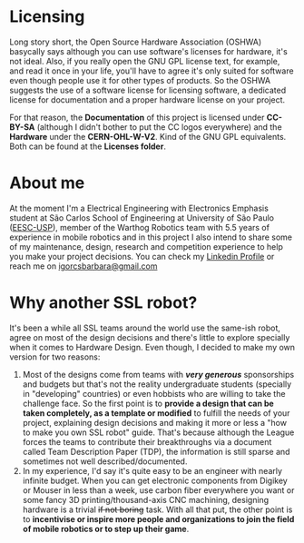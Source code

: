 # Licensing
Long story short, the Open Source Hardware Association (OSHWA) basycally says although you can use software's licenses for hardware, it's not ideal. Also, if you really open the GNU GPL license text, for example, and read it once in your life, you'll have to agree it's only suited for software even though people use it for other types of products. So the OSHWA suggests the use of a software license for licensing software, a dedicated license for documentation and a proper hardware license on your project.

For that reason, the **Documentation** of this project is licensed under **CC-BY-SA** (although I didn't bother to put the CC logos everywhere) and the **Hardware** under the **CERN-OHL-W-V2**. Kind of the GNU GPL equivalents. Both can be found at the **Licenses folder**.

# About me
At the moment I'm a Electrical Engineering with Electronics Emphasis student at São Carlos School of Engineering at University of São Paulo ([EESC-USP](https://eesc.usp.br/en/)), member of the Warthog Robotics team with 5.5 years of experience in mobile robotics and in this project I also intend to share some of my maintenance, design, research and competition experience to help you make your project decisions. You can check my [Linkedin Profile](https://www.linkedin.com/in/igorsantabarbara/) or reach me on igorcsbarbara@gmail.com 

# Why another SSL robot?
It's been a while all SSL teams around the world use the same-ish robot, agree on most of the design decisions and there's little to explore specially when it comes to Hardware Design. Even though, I decided to make my own version for two reasons:
1. Most of the designs come from teams with ***very generous*** sponsorships and budgets but that's not the reality undergraduate students (specially in "developing" countries) or even hobbists who are willing to take the challenge face. So the first point is to **provide a design that can be taken completely, as a template or modified** to fulfill the needs of your project, explaining design decisions and making it more or less a "how to make you own SSL robot" guide. That's because although the League forces the teams to contribute their breakthroughs via a document called Team Description Paper (TDP), the information is still sparse and sometimes not well described/documented.
2. In my experience, I'd say it's quite easy to be an engineer with nearly infinite budget. When you can get electronic components from Digikey or Mouser in less than a week, use carbon fiber everywhere you want or some fancy 3D printing/thousand-axis CNC machining, designing hardware is a trivial ~~if not boring~~ task. With all that put, the other point is to **incentivise or inspire more people and organizations to join the field of mobile robotics or to step up their game**.

